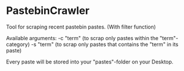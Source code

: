 # PastebinCrawler
Tool for scraping recent pastebin pastes. (With filter function)

Available arguments:
-c "term" (to scrap only pastes within the "term"-category)
-s "term" (to scrap only pastes that contains the "term" in its paste)

Every paste will be stored into your "pastes"-folder on your Desktop.

